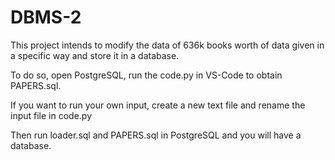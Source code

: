 # DBMS-2
This project intends to modify the data of 636k books worth of data given in a specific way and store it in a database. 

To do so, open PostgreSQL, run the code.py in VS-Code to obtain PAPERS.sql.

If you want to run your own input, create a new text file and rename the input file in code.py

Then run loader.sql and PAPERS.sql in PostgreSQL and you will have a database.
